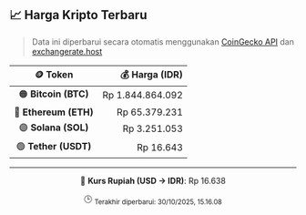 

<!-- HARGA_KRIPTO -->
## 📈 Harga Kripto Terbaru

> Data ini diperbarui secara otomatis menggunakan [CoinGecko API](https://www.coingecko.com/) dan [exchangerate.host](https://exchangerate.host/)

<div align="center">

| 🪙 Token | 💰 Harga (IDR) |
|:------:|---------------:|
| 🟠 **Bitcoin (BTC)**   | Rp 1.844.864.092 |
| 🔵 **Ethereum (ETH)**  | Rp 65.379.231 |
| 🟣 **Solana (SOL)**    | Rp 3.251.053 |
| 🟢 **Tether (USDT)**   | Rp 16.643 |

---

💱 **Kurs Rupiah (USD → IDR)**: Rp 16.638

🕒 <sub>Terakhir diperbarui: 30/10/2025, 15.16.08</sub>

</div>
<!-- /HARGA_KRIPTO -->
